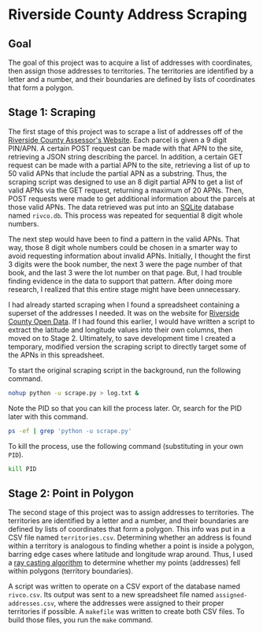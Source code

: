 # Riverside County Address Scraping

## Goal

The goal of this project was to acquire a list of addresses with coordinates, then assign those addresses to territories.
The territories are identified by a letter and a number, and their boundaries are defined by lists of coordinates that form a polygon.

## Stage 1: Scraping

The first stage of this project was to scrape a list of addresses off of the [Riverside County Assessor's Website](https://rivcoview.rivcoacr.org/).
Each parcel is given a 9 digit PIN/APN.
A certain POST request can be made with that APN to the site, retrieving a JSON string describing the parcel.
In addition, a certain GET request can be made with a partial APN to the site, retrieving a list of up to 50 valid APNs that include the partial APN as a substring.
Thus, the scraping script was designed to use an 8 digit partial APN to get a list of valid APNs via the GET request, returning a maximum of 20 APNs.
Then, POST requests were made to get additional information about the parcels at those valid APNs.
The data retrieved was put into an [SQLite](https://www.sqlite.org/) database named `rivco.db`.
This process was repeated for sequential 8 digit whole numbers.

The next step would have been to find a pattern in the valid APNs.
That way, those 8 digit whole numbers could be chosen in a smarter way to avoid requesting information about invalid APNs.
Initially, I thought the first 3 digits were the book number, the next 3 were the page number of that book, and the last 3 were the lot number on that page.
But, I had trouble finding evidence in the data to support that pattern.
After doing more research, I realized that this entire stage might have been unnecessary.

I had already started scraping when I found a spreadsheet containing a superset of the addresses I needed.
It was on the website for [Riverside County Open Data](https://data.countyofriverside.us/RIVCOconnect-Broadband/County-of-Riverside-General-Parcel-Locations-with-/kxn5-8er5).
If I had found this earlier, I would have written a script to extract the latitude and longitude values into their own columns, then moved on to Stage 2.
Ultimately, to save development time I created a temporary, modified version the scraping script to directly target some of the APNs in this spreadsheet.

To start the original scraping script in the background, run the following command.

```bash
nohup python -u scrape.py > log.txt &
```

Note the PID so that you can kill the process later.
Or, search for the PID later with this command.

```bash
ps -ef | grep 'python -u scrape.py'
```

To kill the process, use the following command (substituting in your own `PID`).

```bash
kill PID
```

## Stage 2: Point in Polygon

The second stage of this project was to assign addresses to territories.
The territories are identified by a letter and a number, and their boundaries are defined by lists of coordinates that form a polygon.
This info was put in a CSV file named `territories.csv`.
Determining whether an address is found within a territory is analogous to finding whether a point is inside a polygon, barring edge cases where latitude and longitude wrap around.
Thus, I used a [ray casting algorithm](https://en.wikipedia.org/wiki/Point_in_polygon#Ray_casting_algorithm) to determine whether my points (addresses) fell within polygons (territory boundaries).

A script was written to operate on a CSV export of the database named `rivco.csv`.
Its output was sent to a new spreadsheet file named `assigned-addresses.csv`, where the addresses were assigned to their proper territories if possible.
A `makefile` was written to create both CSV files.
To build those files, you run the `make` command.
